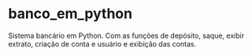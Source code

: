 # banco_em_python
Sistema bancário em Python. Com as funções de depósito, saque, exibir extrato, criação de conta e usuário e exibição das contas. 

